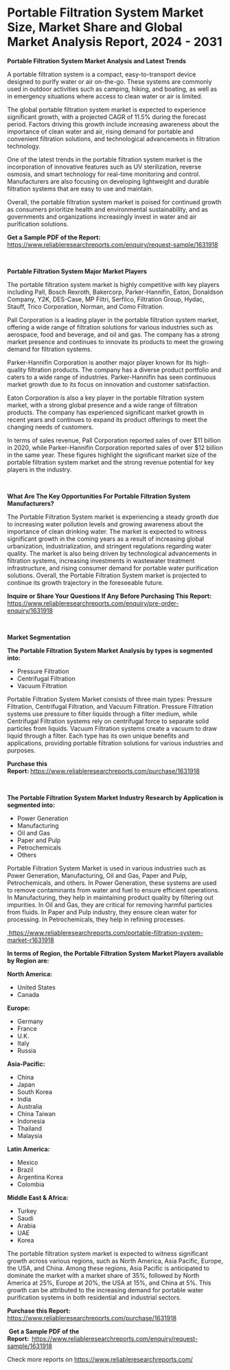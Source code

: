 <p><h1>Portable Filtration System Market Size, Market Share and Global Market Analysis Report, 2024 - 2031</h1></p><p><strong>Portable Filtration System Market Analysis and Latest Trends</strong></p>
<p><p>A portable filtration system is a compact, easy-to-transport device designed to purify water or air on-the-go. These systems are commonly used in outdoor activities such as camping, hiking, and boating, as well as in emergency situations where access to clean water or air is limited.</p><p>The global portable filtration system market is expected to experience significant growth, with a projected CAGR of 11.5% during the forecast period. Factors driving this growth include increasing awareness about the importance of clean water and air, rising demand for portable and convenient filtration solutions, and technological advancements in filtration technology.</p><p>One of the latest trends in the portable filtration system market is the incorporation of innovative features such as UV sterilization, reverse osmosis, and smart technology for real-time monitoring and control. Manufacturers are also focusing on developing lightweight and durable filtration systems that are easy to use and maintain.</p><p>Overall, the portable filtration system market is poised for continued growth as consumers prioritize health and environmental sustainability, and as governments and organizations increasingly invest in water and air purification solutions.</p></p>
<p><strong>Get a Sample PDF of the Report:&nbsp;</strong> <a href="https://www.reliableresearchreports.com/enquiry/request-sample/1631918">https://www.reliableresearchreports.com/enquiry/request-sample/1631918</a></p>
<p>&nbsp;</p>
<p><strong>Portable Filtration System Major Market Players</strong></p>
<p><p>The portable filtration system market is highly competitive with key players including Pall, Bosch Rexroth, Bakercorp, Parker-Hannifin, Eaton, Donaldson Company, Y2K, DES-Case, MP Filtri, Serfilco, Filtration Group, Hydac, Stauff, Trico Corporation, Norman, and Como Filtration.</p><p>Pall Corporation is a leading player in the portable filtration system market, offering a wide range of filtration solutions for various industries such as aerospace, food and beverage, and oil and gas. The company has a strong market presence and continues to innovate its products to meet the growing demand for filtration systems.</p><p>Parker-Hannifin Corporation is another major player known for its high-quality filtration products. The company has a diverse product portfolio and caters to a wide range of industries. Parker-Hannifin has seen continuous market growth due to its focus on innovation and customer satisfaction.</p><p>Eaton Corporation is also a key player in the portable filtration system market, with a strong global presence and a wide range of filtration products. The company has experienced significant market growth in recent years and continues to expand its product offerings to meet the changing needs of customers.</p><p>In terms of sales revenue, Pall Corporation reported sales of over $11 billion in 2020, while Parker-Hannifin Corporation reported sales of over $12 billion in the same year. These figures highlight the significant market size of the portable filtration system market and the strong revenue potential for key players in the industry.</p></p>
<p>&nbsp;</p>
<p><strong>What Are The Key Opportunities For Portable Filtration System Manufacturers?</strong></p>
<p><p>The Portable Filtration System market is experiencing a steady growth due to increasing water pollution levels and growing awareness about the importance of clean drinking water. The market is expected to witness significant growth in the coming years as a result of increasing global urbanization, industrialization, and stringent regulations regarding water quality. The market is also being driven by technological advancements in filtration systems, increasing investments in wastewater treatment infrastructure, and rising consumer demand for portable water purification solutions. Overall, the Portable Filtration System market is projected to continue its growth trajectory in the foreseeable future.</p></p>
<p><strong>Inquire or Share Your Questions If Any Before Purchasing This Report:</strong> <a href="https://www.reliableresearchreports.com/enquiry/pre-order-enquiry/1631918">https://www.reliableresearchreports.com/enquiry/pre-order-enquiry/1631918</a></p>
<p>&nbsp;</p>
<p><strong>Market Segmentation</strong></p>
<p><strong>The Portable Filtration System Market Analysis by types is segmented into:</strong></p>
<p><ul><li>Pressure Filtration</li><li>Centrifugal Filtration</li><li>Vacuum Filtration</li></ul></p>
<p><p>Portable Filtration System Market consists of three main types: Pressure Filtration, Centrifugal Filtration, and Vacuum Filtration. Pressure Filtration systems use pressure to filter liquids through a filter medium, while Centrifugal Filtration systems rely on centrifugal force to separate solid particles from liquids. Vacuum Filtration systems create a vacuum to draw liquid through a filter. Each type has its own unique benefits and applications, providing portable filtration solutions for various industries and purposes.</p></p>
<p><strong>Purchase this Report:&nbsp;</strong><a href="https://www.reliableresearchreports.com/purchase/1631918">https://www.reliableresearchreports.com/purchase/1631918</a></p>
<p>&nbsp;</p>
<p><strong>The Portable Filtration System Market Industry Research by Application is segmented into:</strong></p>
<p><ul><li>Power Generation</li><li>Manufacturing</li><li>Oil and Gas</li><li>Paper and Pulp</li><li>Petrochemicals</li><li>Others</li></ul></p>
<p><p>Portable Filtration System Market is used in various industries such as Power Generation, Manufacturing, Oil and Gas, Paper and Pulp, Petrochemicals, and others. In Power Generation, these systems are used to remove contaminants from water and fuel to ensure efficient operations. In Manufacturing, they help in maintaining product quality by filtering out impurities. In Oil and Gas, they are critical for removing harmful particles from fluids. In Paper and Pulp industry, they ensure clean water for processing. In Petrochemicals, they help in refining processes.</p></p>
<p><a href="https://www.reliableresearchreports.com/portable-filtration-system-market-r1631918">&nbsp;https://www.reliableresearchreports.com/portable-filtration-system-market-r1631918</a></p>
<p><strong>In terms of Region, the Portable Filtration System Market Players available by Region are:</strong></p>
<p>
    <p> <strong> North America: </strong>
        <ul>
            <li>United States</li>
            <li>Canada</li>
        </ul>
        </p> 
    <p> <strong> Europe: </strong>
        <ul>
            <li>Germany</li>
            <li>France</li>
            <li>U.K.</li>
            <li>Italy</li>
            <li>Russia</li>
        </ul>
        </p> 
    <p> <strong> Asia-Pacific: </strong>
        <ul>
            <li>China</li>
            <li>Japan</li>
            <li>South Korea</li>
            <li>India</li>
            <li>Australia</li>
            <li>China Taiwan</li>
            <li>Indonesia</li>
            <li>Thailand</li>
            <li>Malaysia</li>
        </ul>
        </p> 
    <p> <strong> Latin America: </strong>
        <ul>
            <li>Mexico</li>
            <li>Brazil</li>
            <li>Argentina Korea</li>
            <li>Colombia</li>
        </ul>
        </p> 
    <p> <strong> Middle East & Africa: </strong>
        <ul>
            <li>Turkey</li>
            <li>Saudi</li>
            <li>Arabia</li>
            <li>UAE</li>
            <li>Korea</li>
        </ul>
    </p>
    </p>
<p><p>The portable filtration system market is expected to witness significant growth across various regions, such as North America, Asia Pacific, Europe, the USA, and China. Among these regions, Asia Pacific is anticipated to dominate the market with a market share of 35%, followed by North America at 25%, Europe at 20%, the USA at 15%, and China at 5%. This growth can be attributed to the increasing demand for portable water purification systems in both residential and industrial sectors.</p></p>
<p><strong>Purchase this Report: </strong><a href="https://www.reliableresearchreports.com/purchase/1631918">https://www.reliableresearchreports.com/purchase/1631918</a></p>
<p>&nbsp;<strong>Get a Sample PDF of the Report:&nbsp;&nbsp;</strong><a href="https://www.reliableresearchreports.com/enquiry/request-sample/1631918">https://www.reliableresearchreports.com/enquiry/request-sample/1631918</a></p>
<p><strong></strong></p>
<p>Check more reports on <a href="https://www.reliableresearchreports.com/">https://www.reliableresearchreports.com/</a></p>